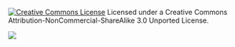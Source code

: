 <a rel="license" href="http://creativecommons.org/licenses/by-nc-sa/3.0/"><img alt="Creative Commons License" style="border-width:0" src="http://i.creativecommons.org/l/by-nc-sa/3.0/80x15.png" /></a> Licensed under a Creative Commons Attribution-NonCommercial-ShareAlike 3.0 Unported License.

<!-- Google Anaytics Tracking for newhaven.rb account.  Interested in the results?  Contact @newhavenrb on Twitter. -->
<!-- GitHub (understandably) doesn't allow `<script>` tags, so this is about the best we can do. -->
<img src="http://www.google-analytics.com/__utm.gif?utmac=UA-25562138-3&amp;utmn=887708452&amp;utmr=-&amp;guid=ON" />
